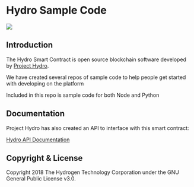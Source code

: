 # Hydro Sample Code
<img src="https://www.hydrogenplatform.com/images/logo_hydro.png">

## Introduction
<p>The Hydro Smart Contract is open source blockchain software developed by <a href="http://www.projecthydro.com">Project Hydro</a>.</p>
<p>We have created several repos of sample code to help people get started with developing on the platform</p>
<p>Included in this repo is sample code for both Node and Python</p>

## Documentation
<p>Project Hydro has also created an API to interface with this smart contract:

<a href="https://hydrogenplatform.com/docs/hydro/v1">Hydro API Documentation</a></p>

## Copyright & License
Copyright 2018 The Hydrogen Technology Corporation under the GNU General Public License v3.0.
